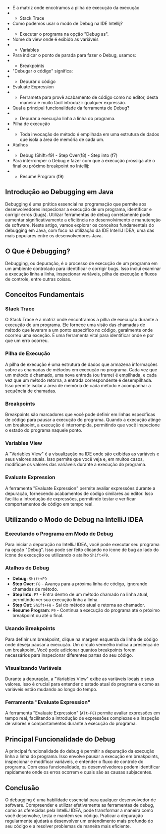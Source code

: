 - É a matriz onde encotramos a pilha de execução da execução
- - Stack Trace
- Como podemos usar o modo de Debug na IDE Intellij?
- - Executar o programa na opção "Debug as".
- Nome da view onde é exibido as variáveis
- - Variables
- Para indicar o ponto de parada para fazer o Debug, usamos:
- - Breakpoints
- "Debugar o código" significa:
- - Depurar o código
- Evaluate Expression
- - Ferrameta para provê acabamento de código como no editor, desta maneira é muito fácil introduzir qualquer expressão.
- Qual a principal funcionalidade da ferramenta de Debug?
- - Depurar a execução linha a linha do programa.
- Pilha de execução
- - Toda invocação de método é empilhada em uma estrutura de dados que isola a área de memória de cada um.
- Atalhos
- - Debug (Shift+f9) - Step Over(f8) - Step into (f7)
- Para interromper o Debug e fazer com que a execução prossiga até o final ou próximo breakpoint no Intellij:
- - Resume Program (f9)

## Introdução ao Debugging em Java

Debugging é uma prática essencial na programação que permite aos desenvolvedores inspecionar a execução de um programa, identificar e corrigir erros (bugs). Utilizar ferramentas de debug corretamente pode aumentar significativamente a eficiência no desenvolvimento e manutenção de software. Neste artigo, vamos explorar os conceitos fundamentais do debugging em Java, com foco na utilização da IDE IntelliJ IDEA, uma das mais populares entre os desenvolvedores Java.

## O Que é Debugging?

Debugging, ou depuração, é o processo de execução de um programa em um ambiente controlado para identificar e corrigir bugs. Isso inclui examinar a execução linha a linha, inspecionar variáveis, pilha de execução e fluxos de controle, entre outras coisas.

## Conceitos Fundamentais

### Stack Trace

O Stack Trace é a matriz onde encontramos a pilha de execução durante a execução de um programa. Ele fornece uma visão das chamadas de método que levaram a um ponto específico no código, geralmente onde ocorreu uma exceção. É uma ferramenta vital para identificar onde e por que um erro ocorreu.

### Pilha de Execução

A pilha de execução é uma estrutura de dados que armazena informações sobre as chamadas de métodos em execução no programa. Cada vez que um método é chamado, uma nova entrada (ou frame) é empilhada, e cada vez que um método retorna, a entrada correspondente é desempilhada. Isso permite isolar a área de memória de cada método e acompanhar a sequência de chamadas.

### Breakpoints

Breakpoints são marcadores que você pode definir em linhas específicas de código para pausar a execução do programa. Quando a execução atinge um breakpoint, a execução é interrompida, permitindo que você inspecione o estado do programa naquele ponto.

### Variables View

A "Variables View" é a visualização na IDE onde são exibidas as variáveis e seus valores atuais. Isso permite que você veja e, em muitos casos, modifique os valores das variáveis durante a execução do programa.

### Evaluate Expression

A ferramenta "Evaluate Expression" permite avaliar expressões durante a depuração, fornecendo acabamentos de código similares ao editor. Isso facilita a introdução de expressões, permitindo testar e verificar comportamentos de código em tempo real.

## Utilizando o Modo de Debug na IntelliJ IDEA

### Executando o Programa em Modo de Debug

Para iniciar a depuração no IntelliJ IDEA, você pode executar seu programa na opção "Debug". Isso pode ser feito clicando no ícone de bug ao lado do ícone de execução ou utilizando o atalho `Shift+F9`.

### Atalhos de Debug

- **Debug**: `Shift+F9`
- **Step Over**: `F8` - Avança para a próxima linha de código, ignorando chamadas de método.
- **Step Into**: `F7` - Entra dentro de um método chamado na linha atual, permitindo ver sua execução linha a linha.
- **Step Out**: `Shift+F8` - Sai do método atual e retorna ao chamador.
- **Resume Program**: `F9` - Continua a execução do programa até o próximo breakpoint ou até o final.

### Usando Breakpoints

Para definir um breakpoint, clique na margem esquerda da linha de código onde deseja pausar a execução. Um círculo vermelho indica a presença de um breakpoint. Você pode adicionar quantos breakpoints forem necessários para inspecionar diferentes partes do seu código.

### Visualizando Variáveis

Durante a depuração, a "Variables View" exibe as variáveis locais e seus valores. Isso é crucial para entender o estado atual do programa e como as variáveis estão mudando ao longo do tempo.

### Ferramenta "Evaluate Expression"

A ferramenta "Evaluate Expression" (`Alt+F8`) permite avaliar expressões em tempo real, facilitando a introdução de expressões complexas e a inspeção de valores e comportamentos durante a execução do programa.

## Principal Funcionalidade do Debug

A principal funcionalidade do debug é permitir a depuração da execução linha a linha do programa. Isso envolve pausar a execução em breakpoints, inspecionar e modificar variáveis, e entender o fluxo de controle do programa. Com essa funcionalidade, os desenvolvedores podem identificar rapidamente onde os erros ocorrem e quais são as causas subjacentes.

## Conclusão

O debugging é uma habilidade essencial para qualquer desenvolvedor de software. Compreender e utilizar efetivamente as ferramentas de debug, como as oferecidas pela IntelliJ IDEA, pode transformar a maneira como você desenvolve, testa e mantém seu código. Praticar a depuração regularmente ajudará a desenvolver um entendimento mais profundo do seu código e a resolver problemas de maneira mais eficiente.